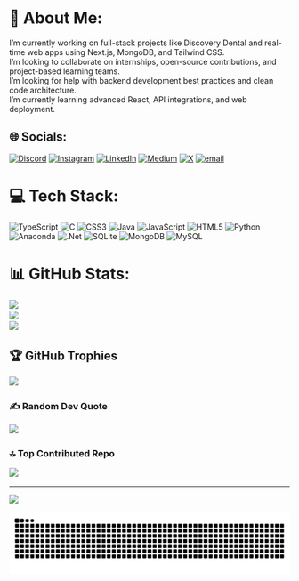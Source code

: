 # 💫 About Me:   
 I’m currently working on full-stack projects like Discovery Dental and real-time web apps using Next.js, MongoDB, and Tailwind CSS.<br> I’m looking to collaborate on internships, open-source contributions, and project-based learning teams.<br> I’m looking for help with backend development best practices and clean code architecture.<br>I’m currently learning advanced React, API integrations, and web deployment.
     
      
## 🌐 Socials: 
[![Discord](https://img.shields.io/badge/Discord-%237289DA.svg?logo=discord&logoColor=white)](https://discord.gg/@mukx1935) [![Instagram](https://img.shields.io/badge/Instagram-%23E4405F.svg?logo=Instagram&logoColor=white)](https://instagram.com/_mukth.a) [![LinkedIn](https://img.shields.io/badge/LinkedIn-%230077B5.svg?logo=linkedin&logoColor=white)](https://linkedin.com/in/muktha-suvarna12) [![Medium](https://img.shields.io/badge/Medium-12100E?logo=medium&logoColor=white)](https://medium.com/@@mukthas701) [![X](https://img.shields.io/badge/X-black.svg?logo=X&logoColor=white)](https://x.com/@mukx251427) [![email](https://img.shields.io/badge/Email-D14836?logo=gmail&logoColor=white)](mailto:mukthas701@gmail.com) 

# 💻 Tech Stack:
![TypeScript](https://img.shields.io/badge/typescript-%23007ACC.svg?style=flat-square&logo=typescript&logoColor=white) ![C](https://img.shields.io/badge/c-%2300599C.svg?style=flat-square&logo=c&logoColor=white) ![CSS3](https://img.shields.io/badge/css3-%231572B6.svg?style=flat-square&logo=css3&logoColor=white) ![Java](https://img.shields.io/badge/java-%23ED8B00.svg?style=flat-square&logo=openjdk&logoColor=white) ![JavaScript](https://img.shields.io/badge/javascript-%23323330.svg?style=flat-square&logo=javascript&logoColor=%23F7DF1E) ![HTML5](https://img.shields.io/badge/html5-%23E34F26.svg?style=flat-square&logo=html5&logoColor=white) ![Python](https://img.shields.io/badge/python-3670A0?style=flat-square&logo=python&logoColor=ffdd54) ![Anaconda](https://img.shields.io/badge/Anaconda-%2344A833.svg?style=flat-square&logo=anaconda&logoColor=white) ![.Net](https://img.shields.io/badge/.NET-5C2D91?style=flat-square&logo=.net&logoColor=white) ![SQLite](https://img.shields.io/badge/sqlite-%2307405e.svg?style=flat-square&logo=sqlite&logoColor=white) ![MongoDB](https://img.shields.io/badge/MongoDB-%234ea94b.svg?style=flat-square&logo=mongodb&logoColor=white) ![MySQL](https://img.shields.io/badge/mysql-4479A1.svg?style=flat-square&logo=mysql&logoColor=white)
# 📊 GitHub Stats: 
![](https://github-readme-stats.vercel.app/api?username=Smuktha&theme=tokyonight&hide_border=false&include_all_commits=true&count_private=true)<br/>
![](https://nirzak-streak-stats.vercel.app/?user=Smuktha&theme=tokyonight&hide_border=false)<br/>
![](https://github-readme-stats.vercel.app/api/top-langs/?username=Smuktha&theme=tokyonight&hide_border=false&include_all_commits=true&count_private=true&layout=compact)

## 🏆 GitHub Trophies
![](https://github-profile-trophy.vercel.app/?username=Smuktha&theme=tokyonight&no-frame=false&no-bg=true&margin-w=4)

### ✍️ Random Dev Quote
![](https://quotes-github-readme.vercel.app/api?type=horizontal&theme=radical)

### 🔝 Top Contributed Repo
![](https://github-contributor-stats.vercel.app/api?username=Smuktha&limit=5&theme=dark&combine_all_yearly_contributions=true)

---
[![](https://visitcount.itsvg.in/api?id=Smuktha&icon=0&color=2)](https://visitcount.itsvg.in)

<!-- Proudly created with GPRM ( https://gprm.itsvg.in ) -->
<picture>
  <source media="(prefers-color-scheme: dark)" srcset="https://raw.githubusercontent.com/Smuktha/Smuktha/output/github-contribution-grid-snake-dark.svg">
  <source media="(prefers-color-scheme: light)" srcset="https://raw.githubusercontent.com/Smuktha/Smuktha/output/github-contribution-grid-snake.svg">
  <img alt="github contribution grid snake animation" src="https://raw.githubusercontent.com/Smuktha/Smuktha/output/github-contribution-grid-snake.svg">
</picture>

